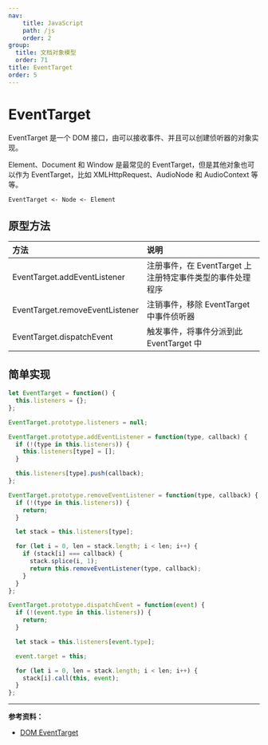 ```yaml
---
nav:
    title: JavaScript
    path: /js
    order: 2
group:
  title: 文档对象模型
  order: 71
title: EventTarget
order: 5
---
```


# EventTarget

EventTarget 是一个 DOM 接口，由可以接收事件、并且可以创建侦听器的对象实现。

Element、Document 和 Window 是最常见的 EventTarget，但是其他对象也可以作为 EventTarget，比如 XMLHttpRequest、AudioNode 和 AudioContext 等等。

```plain
EventTarget <- Node <- Element
```

## 原型方法

| 方法                            | 说明                                                      |
| :------------------------------ | :-------------------------------------------------------- |
| EventTarget.addEventListener    | 注册事件，在 EventTarget 上注册特定事件类型的事件处理程序 |
| EventTarget.removeEventListener | 注销事件，移除 EventTarget 中事件侦听器                   |
| EventTarget.dispatchEvent       | 触发事件，将事件分派到此 EventTarget 中                   |

## 简单实现

```js
let EventTarget = function() {
  this.listeners = {};
};

EventTarget.prototype.listeners = null;

EventTarget.prototype.addEventListener = function(type, callback) {
  if (!(type in this.listeners)) {
    this.listeners[type] = [];
  }

  this.listeners[type].push(callback);
};

EventTarget.prototype.removeEventListener = function(type, callback) {
  if (!(type in this.listeners)) {
    return;
  }

  let stack = this.listeners[type];

  for (let i = 0, len = stack.length; i < len; i++) {
    if (stack[i] === callback) {
      stack.splice(i, 1);
      return this.removeEventListener(type, callback);
    }
  }
};

EventTarget.prototype.dispatchEvent = function(event) {
  if (!(event.type in this.listeners)) {
    return;
  }

  let stack = this.listeners[event.type];

  event.target = this;

  for (let i = 0, len = stack.length; i < len; i++) {
    stack[i].call(this, event);
  }
};
```

---

**参考资料：**

- [DOM EventTarget](https://dom.spec.whatwg.org/#interface-eventtarget)
